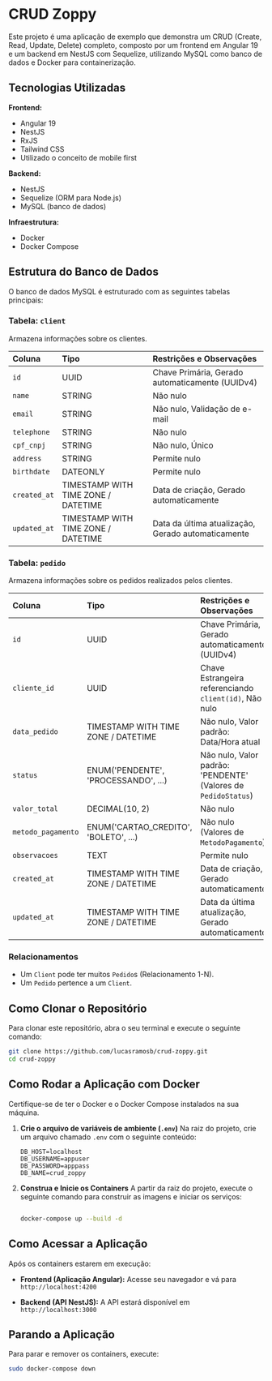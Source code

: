 # CRUD Zoppy

Este projeto é uma aplicação de exemplo que demonstra um CRUD (Create, Read, Update, Delete) completo, composto por um frontend em Angular 19 e um backend em NestJS com Sequelize, utilizando MySQL como banco de dados e Docker para containerização.

## Tecnologias Utilizadas

**Frontend:**

- Angular 19
- NestJS
- RxJS
- Tailwind CSS
- Utilizado o conceito de mobile first

**Backend:**

- NestJS
- Sequelize (ORM para Node.js)
- MySQL (banco de dados)

**Infraestrutura:**

- Docker
- Docker Compose

## Estrutura do Banco de Dados

O banco de dados MySQL é estruturado com as seguintes tabelas principais:

### Tabela: `client`

Armazena informações sobre os clientes.

| Coluna       | Tipo                                | Restrições e Observações                           |
| :----------- | :---------------------------------- | :------------------------------------------------- |
| `id`         | UUID                                | Chave Primária, Gerado automaticamente (UUIDv4)    |
| `name`       | STRING                              | Não nulo                                           |
| `email`      | STRING                              | Não nulo, Validação de e-mail                      |
| `telephone`  | STRING                              | Não nulo                                           |
| `cpf_cnpj`   | STRING                              | Não nulo, Único                                    |
| `address`    | STRING                              | Permite nulo                                       |
| `birthdate`  | DATEONLY                            | Permite nulo                                       |
| `created_at` | TIMESTAMP WITH TIME ZONE / DATETIME | Data de criação, Gerado automaticamente            |
| `updated_at` | TIMESTAMP WITH TIME ZONE / DATETIME | Data da última atualização, Gerado automaticamente |

### Tabela: `pedido`

Armazena informações sobre os pedidos realizados pelos clientes.

| Coluna             | Tipo                                  | Restrições e Observações                                       |
| :----------------- | :------------------------------------ | :------------------------------------------------------------- |
| `id`               | UUID                                  | Chave Primária, Gerado automaticamente (UUIDv4)                |
| `cliente_id`       | UUID                                  | Chave Estrangeira referenciando `client(id)`, Não nulo         |
| `data_pedido`      | TIMESTAMP WITH TIME ZONE / DATETIME   | Não nulo, Valor padrão: Data/Hora atual                        |
| `status`           | ENUM('PENDENTE', 'PROCESSANDO', ...)  | Não nulo, Valor padrão: 'PENDENTE' (Valores de `PedidoStatus`) |
| `valor_total`      | DECIMAL(10, 2)                        | Não nulo                                                       |
| `metodo_pagamento` | ENUM('CARTAO_CREDITO', 'BOLETO', ...) | Não nulo (Valores de `MetodoPagamento`)                        |
| `observacoes`      | TEXT                                  | Permite nulo                                                   |
| `created_at`       | TIMESTAMP WITH TIME ZONE / DATETIME   | Data de criação, Gerado automaticamente                        |
| `updated_at`       | TIMESTAMP WITH TIME ZONE / DATETIME   | Data da última atualização, Gerado automaticamente             |

### Relacionamentos

- Um `Client` pode ter muitos `Pedido`s (Relacionamento 1-N).
- Um `Pedido` pertence a um `Client`.

## Como Clonar o Repositório

Para clonar este repositório, abra o seu terminal e execute o seguinte comando:

```bash
git clone https://github.com/lucasramosb/crud-zoppy.git
cd crud-zoppy
```

## Como Rodar a Aplicação com Docker

Certifique-se de ter o Docker e o Docker Compose instalados na sua máquina.

1.  **Crie o arquivo de variáveis de ambiente (`.env`)**
    Na raiz do projeto, crie um arquivo chamado `.env` com o seguinte conteúdo:

    ```
    DB_HOST=localhost
    DB_USERNAME=appuser
    DB_PASSWORD=apppass
    DB_NAME=crud_zoppy
    ```

2.  **Construa e Inicie os Containers**
    A partir da raiz do projeto, execute o seguinte comando para construir as imagens e iniciar os serviços:

    ```bash

    docker-compose up --build -d

    ```

## Como Acessar a Aplicação

Após os containers estarem em execução:

- **Frontend (Aplicação Angular):** Acesse seu navegador e vá para `http://localhost:4200`

- **Backend (API NestJS):** A API estará disponível em `http://localhost:3000`

## Parando a Aplicação

Para parar e remover os containers, execute:

```bash
sudo docker-compose down
```
